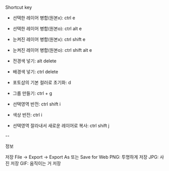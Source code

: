 
Shortcut key
- 선택한 레이어 병합(원본x): ctrl e 
- 선택한 레이어 병합(원본o): ctrl alt e
- 눈켜진 레이어 병합(원본x): ctrl shift e
- 눈켜진 레이어 병합(원본o): ctrl shift alt e


- 전경색 넣기: alt delete
- 배경색 넣기: ctrl delete
- 포토샵의 기본 컬러로 초기화: d

- 그룹 만들기: ctrl + g

- 선택영역 반전: ctrl shift i
- 색상 반전: ctrl i
- 선택영역 잘라내서 새로운 레이어로 복사: ctrl shift j
  

--

정보

저장 
File → Export → Export As 또는 Save for Web
PNG: 투명하게 저장
JPG: 사진 저장
GIF: 움직이는 거 저장
